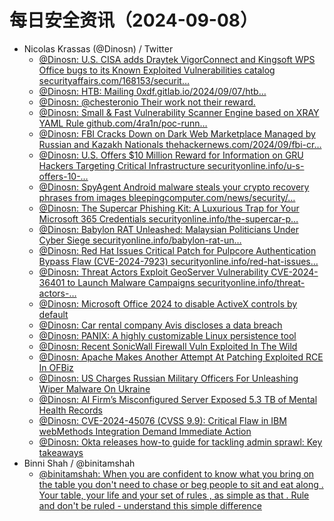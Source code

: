 # 每日安全资讯（2024-09-08）

- Nicolas Krassas (@Dinosn) / Twitter
  - [@Dinosn: U.S. CISA adds Draytek VigorConnect and Kingsoft WPS Office bugs to its Known Exploited Vulnerabilities catalog securityaffairs.com/168153/securit…](https://twitter.com/Dinosn/status/1832492833124602292)
  - [@Dinosn: HTB: Mailing 0xdf.gitlab.io/2024/09/07/htb…](https://twitter.com/Dinosn/status/1832465885816049739)
  - [@Dinosn: @chesteronio Their work not their reward.](https://twitter.com/Dinosn/status/1832426738543890924)
  - [@Dinosn: Small & Fast Vulnerability Scanner Engine based on XRAY YAML Rule github.com/4ra1n/poc-runn…](https://twitter.com/Dinosn/status/1832425922294644910)
  - [@Dinosn: FBI Cracks Down on Dark Web Marketplace Managed by Russian and Kazakh Nationals thehackernews.com/2024/09/fbi-cr…](https://twitter.com/Dinosn/status/1832402797721002189)
  - [@Dinosn: U.S. Offers $10 Million Reward for Information on GRU Hackers Targeting Critical Infrastructure securityonline.info/u-s-offers-10-…](https://twitter.com/Dinosn/status/1832257965400739859)
  - [@Dinosn: SpyAgent Android malware steals your crypto recovery phrases from images bleepingcomputer.com/news/security/…](https://twitter.com/Dinosn/status/1832257789839671525)
  - [@Dinosn: The Supercar Phishing Kit: A Luxurious Trap for Your Microsoft 365 Credentials securityonline.info/the-supercar-p…](https://twitter.com/Dinosn/status/1832257667630330318)
  - [@Dinosn: Babylon RAT Unleashed: Malaysian Politicians Under Cyber Siege securityonline.info/babylon-rat-un…](https://twitter.com/Dinosn/status/1832252642996711618)
  - [@Dinosn: Red Hat Issues Critical Patch for Pulpcore Authentication Bypass Flaw (CVE-2024-7923) securityonline.info/red-hat-issues…](https://twitter.com/Dinosn/status/1832252610646057096)
  - [@Dinosn: Threat Actors Exploit GeoServer Vulnerability CVE-2024-36401 to Launch Malware Campaigns securityonline.info/threat-actors-…](https://twitter.com/Dinosn/status/1832252554073256333)
  - [@Dinosn: Microsoft Office 2024 to disable ActiveX controls by default](https://twitter.com/Dinosn/status/1832252461391716593)
  - [@Dinosn: Car rental company Avis discloses a data breach](https://twitter.com/Dinosn/status/1832252332991557949)
  - [@Dinosn: PANIX: A highly customizable Linux persistence tool](https://twitter.com/Dinosn/status/1832252241777979843)
  - [@Dinosn: Recent SonicWall Firewall Vuln Exploited In The Wild](https://twitter.com/Dinosn/status/1832252096269222093)
  - [@Dinosn: Apache Makes Another Attempt At Patching Exploited RCE In OFBiz](https://twitter.com/Dinosn/status/1832252057119522823)
  - [@Dinosn: US Charges Russian Military Officers For Unleashing Wiper Malware On Ukraine](https://twitter.com/Dinosn/status/1832251996625088687)
  - [@Dinosn: AI Firm’s Misconfigured Server Exposed 5.3 TB of Mental Health Records](https://twitter.com/Dinosn/status/1832251843965026666)
  - [@Dinosn: CVE-2024-45076 (CVSS 9.9): Critical Flaw in IBM webMethods Integration Demand Immediate Action](https://twitter.com/Dinosn/status/1832250184949997728)
  - [@Dinosn: Okta releases how-to guide for tackling admin sprawl: Key takeaways](https://twitter.com/Dinosn/status/1832250089081131358)
- Binni Shah / @binitamshah
  - [@binitamshah: When you are confident to know what you bring on the table you don't need to chase or beg people to sit and eat along . Your table, your life and your set of rules , as simple as that . Rule and don't be ruled - understand this simple difference](https://twitter.com/binitamshah/status/1832263407094865962)
